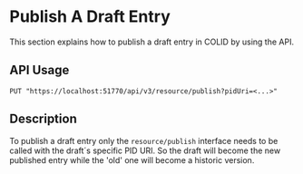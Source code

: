 # Publish A Draft Entry

This section explains how to publish a draft entry in COLID by using the API.

## API Usage

```shell
PUT "https://localhost:51770/api/v3/resource/publish?pidUri=<...>"
```

## Description

To publish a draft entry only the `resource/publish` interface needs to be called with the draft´s specific PID URI. So the draft will become the new published entry while the 'old' one will become a historic version.
